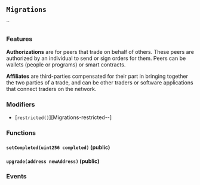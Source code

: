 ## <span id="Migrations"></span> `Migrations`

``





### Features

**Authorizations** are for peers that trade on behalf of others. These peers are authorized by an individual to send or sign orders for them. Peers can be wallets (people or programs) or smart contracts.

**Affiliates** are third-parties compensated for their part in bringing together the two parties of a trade, and can be other traders or software applications that connect traders on the network.

### Modifiers
- [`restricted()`][Migrations-restricted--]

### Functions

#### <span id="Migrations-setCompleted-uint256-"></span> `setCompleted(uint256 completed)` (public)









#### <span id="Migrations-upgrade-address-"></span> `upgrade(address newAddress)` (public)










### Events



